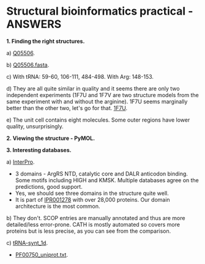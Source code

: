 # Structural bioinformatics practical - ANSWERS

**1. Finding the right structures.**

a) [Q05506](http://www.uniprot.org/uniprot/Q05506).

b) [Q05506.fasta](http://www.uniprot.org/uniprot/Q05506.fasta).

c) With tRNA: 59-60, 106-111, 484-498. With Arg: 148-153.

d) They are all quite similar in quality and it seems there are only two independent experiments (1F7U and 1F7V are two structure models from the same experiment with and without the arginine). 1F7U seems marginally better than the other two, let's go for that. [1F7U](files/1f7u.pdb).

e) The unit cell contains eight molecules. Some outer regions have lower quality, unsurprisingly.

**2. Viewing the structure - PyMOL.**

**3. Interesting databases.**

a) [InterPro](https://www.ebi.ac.uk/interpro/protein/Q05506).
- 3 domains - ArgRS NTD, catalytic core and DALR anticodon binding. Some motifs including HIGH and KMSK. Multiple databases agree on the predictions, good support.
- Yes, we should see three domains in the structure quite well.
- It is part of [IPR001278](http://www.ebi.ac.uk/interpro/entry/IPR001278) with over 28,000 proteins. Our domain architecture is the most common.

b) They don't. SCOP entries are manually annotated and thus are more detailed/less error-prone. CATH is mostly automated so covers more proteins but is less precise, as you can see from the comparison.

c) [tRNA-synt_1d](http://pfam.xfam.org/family/tRNA-synt_1d).
- [PF00750_uniprot.txt](files/PF00750_uniprot.txt).
